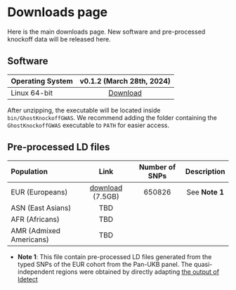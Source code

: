 
# Downloads page

Here is the main downloads page. New software and pre-processed knockoff data will be released here.

## Software

| Operating System | v0.1.2 (March 28th, 2024)      |
| :---             |       :----:               |
| Linux 64-bit     | [Download](https://github.com/biona001/GhostKnockoffGWAS/releases/tag/v0.1.2)       |

After unzipping, the executable will be located inside `bin/GhostKnockoffGWAS`. We recommend adding the folder containing the `GhostKnockoffGWAS` executable to `PATH` for easier access.

## Pre-processed LD files

| Population              | Link        | Number of SNPs | Description   |
| :---                    |    :----:   |      :---:     |   :---:     |
| EUR (Europeans)         | [download](https://zenodo.org/records/10433663) (7.5GB)  |650826 |     See **Note 1** |
| ASN (East Asians)       | TBD        |       |
| AFR (Africans)          | TBD        |       |
| AMR (Admixed Americans) | TBD        |       |  |

+ **Note 1**: This file contain pre-processed LD files generated from the typed SNPs of the EUR cohort from the Pan-UKB panel. The quasi-independent regions were obtained by directly adapting [the output of ldetect](https://bitbucket.org/nygcresearch/ldetect-data/src/master/EUR/)
